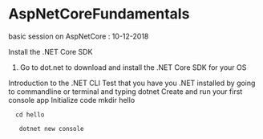 # AspNetCoreFundamentals
basic session on AspNetCore : 10-12-2018

Install the .NET Core SDK
1. Go to dot.net to download and install the .NET Core SDK for your OS

Introduction to the .NET CLI
  Test that you have you .NET installed by going to commandline or terminal and typing
     dotnet 
   Create and run your first console app Initialize code
      mkdir hello

      cd hello

       dotnet new console
